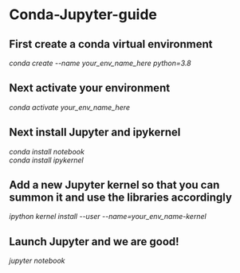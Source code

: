 # Conda-Jupyter-guide

## First create a conda virtual environment
_conda create --name your_env_name_here python=3.8_

## Next activate your environment
_conda activate your_env_name_here_

## Next install Jupyter and ipykernel
_conda install notebook_ <br>
_conda install ipykernel_


## Add a new Jupyter kernel so that you can summon it and use the libraries accordingly
_ipython kernel install --user --name=your_env_name-kernel_

## Launch Jupyter and we are good!
_jupyter notebook_
